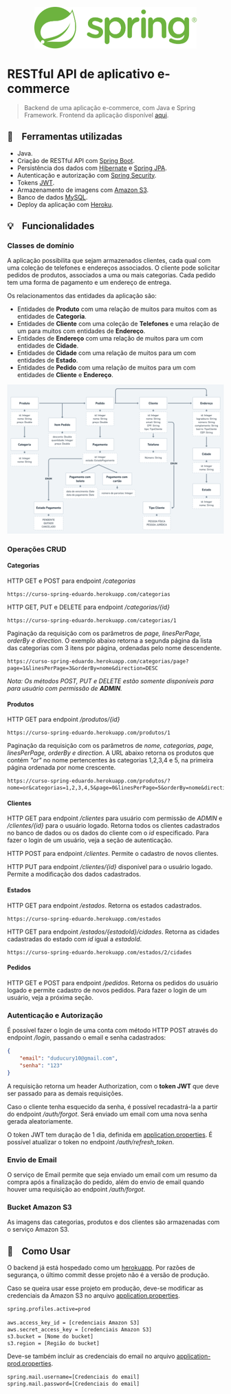 <p align="center">
  <img width="378" height="97" src="https://github.com/eduardorcury/e-commerce-app-backend/blob/master/springlogo.svg">
</p>

# RESTful API de aplicativo e-commerce

> Backend de uma aplicação e-commerce, com Java e Spring Framework. Frontend da aplicação disponível [aqui](https://github.com/eduardorcury/e-commerce-app-frontend).

## :wrench: &nbsp;&nbsp; Ferramentas utilizadas

- Java.
- Criação de RESTful API com [Spring Boot](https://github.com/spring-projects/spring-boot).
- Persistência dos dados com [Hibernate](https://hibernate.org/) e [Spring JPA](https://github.com/spring-projects/spring-data-jpa).
- Autenticação e autorização com [Spring Security](https://github.com/spring-projects/spring-security).
- Tokens [JWT](https://jwt.io/).
- Armazenamento de imagens com [Amazon S3](https://aws.amazon.com/pt/s3/).
- Banco de dados [MySQL](https://github.com/mysql).
- Deploy da aplicação com [Heroku](https://www.heroku.com/).

## :bulb: &nbsp;&nbsp; Funcionalidades

### Classes de domínio

A aplicação possibilita que sejam armazenados clientes, cada qual com uma coleção de telefones e endereços associados. O cliente pode solicitar pedidos de produtos, associados a uma ou mais categorias. Cada pedido tem uma forma de pagamento e um endereço de entrega.

Os relacionamentos das entidades da aplicação são:
- Entidades de **Produto** com uma relação de muitos para muitos com as entidades de **Categoria**.
- Entidades de **Cliente** com uma coleção de **Telefones** e uma relação de um para muitos com entidades de **Endereço**.
- Entidades de **Endereço** com uma relação de muitos para um com entidades de **Cidade**.
- Entidades de **Cidade** com uma relação de muitos para um com entidades de **Estado**.
- Entidades de **Pedido** com uma relação de muitos para um com entidades de **Cliente** e **Endereço**.

![Diagrama](https://github.com/eduardorcury/e-commerce-app-backend/blob/master/Diagrama.png)

### Operações CRUD

#### Categorias

HTTP GET e POST para endpoint */categorias*
```
https://curso-spring-eduardo.herokuapp.com/categorias
```
HTTP GET, PUT e DELETE para endpoint */categorias/{id}*
```
https://curso-spring-eduardo.herokuapp.com/categorias/1
```
Paginação da requisição com os parâmetros de *page, linesPerPage, orderBy e direction*. O exemplo abaixo retorna a segunda página da lista das categorias com 3 itens por página, ordenadas pelo nome descendente.
```
https://curso-spring-eduardo.herokuapp.com/categorias/page?page=1&linesPerPage=3&orderBy=nome&direction=DESC
```

*Nota: Os métodos POST, PUT e DELETE estão somente disponíveis para para usuário com permissão de **ADMIN**.*

#### Produtos

HTTP GET para endpoint */produtos/{id}*
```
https://curso-spring-eduardo.herokuapp.com/produtos/1
```
Paginação da requisição com os parâmetros de *nome, categorias, page, linesPerPage, orderBy e direction*. A URL abaixo retorna os produtos que contém *"or"* no nome pertencentes às categorias 1,2,3,4 e 5, na primeira página ordenada por nome crescente.
```
https://curso-spring-eduardo.herokuapp.com/produtos/?nome=or&categorias=1,2,3,4,5&page=0&linesPerPage=5&orderBy=nome&direction=ASC
```

#### Clientes

HTTP GET para endpoint */clientes* para usuário com permissão de *ADMIN* e */clientes/{id}* para o usuário logado. Retorna todos os clientes cadastrados no banco de dados ou os dados do cliente com o *id* especificado. Para fazer o login de um usuário, veja a seção de autenticação.

HTTP POST para endpoint */clientes*. Permite o cadastro de novos clientes.

HTTP PUT para endpoint */clientes/{id}* disponível para o usuário logado. Permite a modificação dos dados cadastrados.

#### Estados

HTTP GET para endpoint */estados*. Retorna os estados cadastrados.

```
https://curso-spring-eduardo.herokuapp.com/estados
```

HTTP GET para endpoint */estados/{estadoId}/cidades*. Retorna as cidades cadastradas do estado com *id* igual a *estadoId*.

```
https://curso-spring-eduardo.herokuapp.com/estados/2/cidades
```

#### Pedidos

HTTP GET e POST para endpoint */pedidos*. Retorna os pedidos do usuário logado e permite cadastro de novos pedidos. Para fazer o login de um usuário, veja a próxima seção.

### Autenticação e Autorização

É possível fazer o login de uma conta com método HTTP POST através do endpoint */login*, passando o email e senha cadastrados:

```json
{
	"email": "duducury10@gmail.com",
	"senha": "123"
}
```

A requisição retorna um header Authorization, com o **token JWT** que deve ser passado para as demais requisições.

Caso o cliente tenha esquecido da senha, é possível recadastrá-la a partir do endpoint */auth/forgot*. Será enviado um email com uma nova senha gerada aleatoriamente.

O token JWT tem duração de 1 dia, definida em [application.properties](https://github.com/eduardorcury/e-commerce-app-backend/blob/master/src/main/resources/application.properties). É possível atualizar o token no endpoint */auth/refresh_token*.

### Envio de Email

O serviço de Email permite que seja enviado um email com um resumo da compra após a finalização do pedido, além do envio de email quando houver uma requisição ao endpoint */auth/forgot*.

### Bucket Amazon S3

As imagens das categorias, produtos e dos clientes são armazenadas com o serviço Amazon S3.

## :mag_right: &nbsp;&nbsp; Como Usar

O backend já está hospedado como um [herokuapp](https://curso-spring-eduardo.herokuapp.com/). Por razões de segurança, o último commit desse projeto não é a versão de produção.

Caso se queira usar esse projeto em produção, deve-se modificar as credenciais da Amazon S3 no arquivo [application.properties](https://github.com/eduardorcury/e-commerce-app-backend/blob/master/src/main/resources/application.properties).

```
spring.profiles.active=prod

aws.access_key_id = [credenciais Amazon S3]
aws.secret_access_key = [credenciais Amazon S3]
s3.bucket = [Nome do bucket]
s3.region = [Região do bucket]
```
Deve-se também incluir as credenciais do email no arquivo [application-prod.properties](https://github.com/eduardorcury/e-commerce-app-backend/blob/master/src/main/resources/application-prod.properties).

```
spring.mail.username=[Credenciais do email]
spring.mail.password=[Credenciais do email]
```
